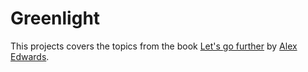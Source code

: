 # Greenlight
This projects covers the topics from the book [Let's go further](https://lets-go-further.alexedwards.net/) by [Alex Edwards](https://github.com/alexedwards).